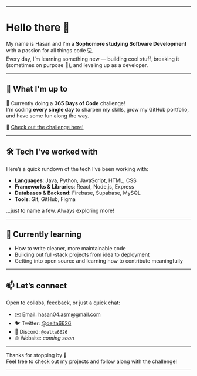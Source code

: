 
---

# Hello there 👋

My name is Hasan and I'm a **Sophomore studying Software Development** with a passion for all things code 💻  
Every day, I’m learning something new — building cool stuff, breaking it (sometimes on purpose 👀), and leveling up as a developer.

---

## 🚀 What I'm up to

🎯 Currently doing a **365 Days of Code** challenge!  
I'm coding **every single day** to sharpen my skills, grow my GitHub portfolio, and have some fun along the way.

🔗 [Check out the challenge here!](https://github.com/delta6626/365-days-of-code)

---

## 🛠️ Tech I've worked with

Here’s a quick rundown of the tech I’ve been working with:

- **Languages**: Java, Python, JavaScript, HTML, CSS  
- **Frameworks & Libraries**: React, Node.js, Express  
- **Databases & Backend**: Firebase, Supabase, MySQL  
- **Tools**: Git, GitHub, Figma

...just to name a few. Always exploring more!

---

## 🌱 Currently learning

- How to write cleaner, more maintainable code  
- Building out full-stack projects from idea to deployment  
- Getting into open source and learning how to contribute meaningfully

---

## 📫 Let’s connect

Open to collabs, feedback, or just a quick chat:

- ✉️ Email: hasan04.asm@gmail.com  
- 🐦 Twitter: [@delta6626](https://twitter.com/delta6626)  
- 💬 Discord: `@delta6626`  
- 🌐 Website: *coming soon*

---

Thanks for stopping by 🙌  
Feel free to check out my projects and follow along with the challenge!

---
